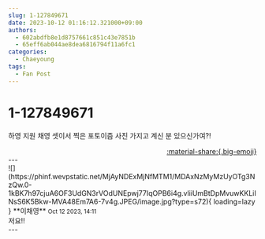 ```yaml
---
slug: 1-127849671
date: 2023-10-12 01:16:12.321000+09:00
authors:
  - 602abdfb8e1d8757661c851c43e7851b
  - 65eff6ab044ae8dea6816794f11a6fc1
categories:
  - Chaeyoung
tags:
  - Fan Post
---
```


# 1-127849671

<div class="post-container" markdown="1">
<div class="content-container md-sidebar__scrollwrap" markdown="1">

하영 지원 채영 셋이서 찍은 포토이즘 사진 가지고 계신 분 있으신가여?!

</div>
</div>

<div style="text-align: right;" markdown="1">
<a href="https://weverse.io/fromis9/fanpost/1-127849671" style="text-align: right;">:material-share:{.big-emoji}</a>
</div>
---

<div class="comments-container md-sidebar__scrollwrap" markdown="1">
<div class="comment" markdown="1">
<div class='id-container' markdown="1">
![](https://phinf.wevpstatic.net/MjAyNDExMjNfMTM1/MDAxNzMyMzUyOTg3NzQw.0-1kBK7h97cjuA6OF3UdGN3rVOdUNEpwj77IqOPB6i4g.vliiUmBtDpMvuwKKLiINsS6K5Bkw-MVA48Em7A6-7v4g.JPEG/image.jpg?type=s72){ loading=lazy }
**<span class="artist">이채영</span>** <small>Oct 12 2023, 14:11</small><br>
</div>
<div class='comment-body' markdown="1">
저요!!
</div>
</div>
</div>
---

